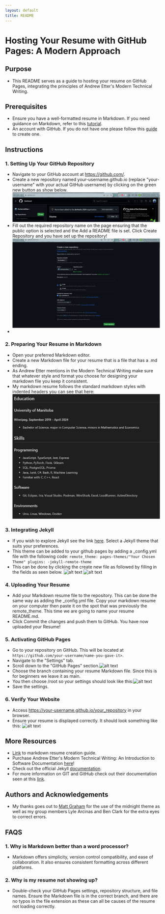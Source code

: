 ```yaml
---
layout: default
title: README
---
```


# Hosting Your Resume with GitHub Pages: A Modern Approach

## Purpose

- This README serves as a guide to hosting your resume on GitHub Pages, integrating the principles of Andrew Etter's Modern Technical Writing.

## Prerequisites

- Ensure you have a well-formatted resume in Markdown. If you need guidance on Markdown, refer to this [tutorial](https://mszep.github.io/pandoc_resume/).
- An account with GitHub. If you do not have one please follow this [guide](https://docs.github.com/en/get-started/start-your-journey/creating-an-account-on-github) to create one.

## Instructions

### 1. Setting Up Your GitHub Repository

- Navigate to your GitHub account at https://github.com/.
- Create a new repository named your-username.github.io (replace "your-username" with your actual GitHub username) by clicking on the green new button as show below. ![alt text](image.png)
- Fill out the required repository name on the page ensuring that the public option is selected and the Add a README file is set. Click Create Repository and you have set up the repository! ![alt text](image-3.png)
-

### 2. Preparing Your Resume in Markdown

- Open your preferred Markdown editor.
- Create a new Markdown file for your resume that is a file that has a .md ending.
- As Andrew Etter mentions in the Modern Technical Writing make sure that whatever style and format you choose for designing your markdown file you keep it consistent.
- My markdown resume follows the standard markdown styles with indented headers you can see that here: ![alt text](image-4.png)

### 3. Integrating Jekyll

- If you wish to explore Jekyll see the link [here](https://pages.github.com/themes/). Select a Jekyll theme that suits your preferences.
- This theme can be added to your github pages by adding a _config.yml file with the following code:
  ```remote_theme: pages-themes/"Your Chosen Theme" plugins: -jekyll-remote-theme```
- This can be done by clicking the create new file as followed by filling in the fields as seen below.
![alt text](image-2.png)
![alt text](image-1.png)

### 4. Uploading Your Resume

- Add your Markdown resume file to the repository. This can be done the same way as adding the _config.yml file. Copy your markdown resume on your computer then paste it on the spot that was previously the remote_theme. This time we are going to name your resume README.md.
- Click Commit the changes and push them to GitHub. You have now uploaded your Resume!

### 5. Activating GitHub Pages

- Go to your repository on GitHub. This will be located at `https://github.com/your-username/name-you-gave-it>`.
- Navigate to the "Settings" tab.
- Scroll down to the "GitHub Pages" section.![alt text](image-5.png)
- Choose the branch containing your resume Markdown file. Since this is for beginners we leave it as main.
- You then choose /root so your settings should look like this:![alt text](image-6.png)
- Save the settings.

### 6. Verify Your Website

- Access <https://your-username.github.io/your_repository> in your browser.
- Ensure your resume is displayed correctly. It should look something like this: ![alt text](resume.gif)

## More Resources

- [Link](https://mszep.github.io/pandoc_resume/) to markdown resume creation guide.
- Purchase Andrew Etter's Modern Technical Writing: An Introduction to Software Documentation [here](https://www.amazon.ca/Modern-Technical-Writing-Introduction-Documentation-ebook/dp/B01A2QL9SS)!
- Check out the official Jekyll [documentation](https://jekyllrb.com/docs/).
- For more information on GIT and GitHub check out their documentation seen at this [link](https://github.com/git-guides).

## Authors and Acknowledgements

- My thanks goes out to [Matt Graham](https://twitter.com/mattgraham) for the use of the midnight theme as well as my group members Lyle Arcinas and Ben Clark for the extra eyes to correct errors.

## FAQS

### 1. Why is Markdown better than a word processor?

- Markdown offers simplicity, version control compatibility, and ease of collaboration. It also ensures consistent formatting across different platforms.

### 2. Why is my resume not showing up?

- Double-check your GitHub Pages settings, repository structure, and file names. Ensure the Markdown file is in the correct branch, and there are no typos in the file extension as these can all be causes of the resume not loading correctly.

